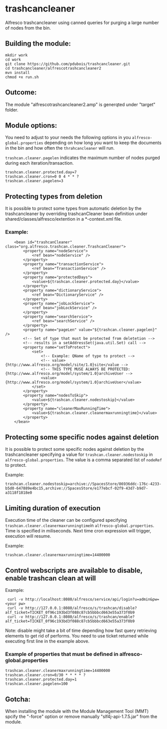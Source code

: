 # trashcancleaner
Alfresco trashcancleaner using canned queries for purging a large number of nodes from the bin.

## Building the module:

```
mkdir work
cd work
git clone https://github.com/pdubois/trashcancleaner.git
cd trashcancleaner/alfrescotrashcancleaner2
mvn install
chmod +x run.sh
```

## Outcome:
The module "alfrescotrashcancleaner2.amp" is generqted under "target" folder.

## Module options:

You need to adjust to your needs the following options in you `alfresco-global.properties` depending on how long you want to keep the documents in the bin and how often the `thrahcancleaner` will run.

`trashcan.cleaner.pagelen` indicates the maximum number of nodes purged during each iteration/transaction.

```
trashcan.cleaner.protected.day=7
trashcan.cleaner.cron=0 0 4 * * ?
trashcan.cleaner.pagelen=3
```
## Protecting types from deletion

It is possible to protect some types from  automatic deletion by the trashcancleaner by overriding trashcanCleaner bean definition under 
shared/classes/alfresco/extention in a *-context.xml file.


### Example:

```
	<bean id="trashcanCleaner" class="org.alfresco.trashcan.cleaner.TrashcanCleaner">
		<property name="nodeService">
			<ref bean="nodeService" />
		</property>
		<property name="transactionService">
			<ref bean="TransactionService" />
		</property>
		<property name="protectedDays">
			<value>${trashcan.cleaner.protected.day}</value>
		</property>
		<property name="dictionaryService">
			<ref bean="DictionaryService" />
		</property>
		<property name="jobLockService">
            <ref bean="jobLockService" />
        </property>
        <property name="searchService">
            <ref bean="searchService" />
        </property>
		<property name="pageLen" value="${trashcan.cleaner.pagelen}" />
		<!-- Set of type that must be protected from deletetion -->
		<!-- results in a setAddressSet(java.util.Set) call -->
		<property name="setToProtect">
			<set>
			    <!-- Example: QName of type to protect -->
				<!-- value>{http://www.alfresco.org/model/site/1.0}site</value -->
				<!-- THIS TYPE MUSE ALWAYS BE PROTECTED: {http://www.alfresco.org/model/system/1.0}archiveUser -->
				<value>{http://www.alfresco.org/model/system/1.0}archiveUser</value>
			</set>
		</property>
		<property name="nodesToSkip">
            <value>${trashcan.cleaner.nodestoskip}</value>
        </property>
        <property name="cleanerMaxRunningTime">
            <value>${trashcan.cleaner.cleanermaxrunningtime}</value>
        </property>
	</bean>
```

## Protecting some specific nodes against deletion

It is possible to protect some specific nodes against deletion by the trashcancleaner specifying a value for `trashcan.cleaner.nodestoskip` in  `alfresco-global.properties`. The value is a comma separated list of `nodeRef` to protect.

Example:

```
trashcan.cleaner.nodestoskip=archive://SpacesStore/86936ddc-176c-4233-b5d0-647889e4bc15,archive://SpacesStore/e177ebcf-02f9-43d7-b9d7-a3118f1818e0
```

## Limiting duration of execution
Execution time of the cleaner can be configured specifying `trashcan.cleaner.cleanermaxrunningtime`in `alfresco-global.properties`. Time is specified in miliseconds. Next time cron expression will trigger, execution will resume.

Example:

```
trashcan.cleaner.cleanermaxrunningtime=14400000
```

## Control webscripts are available to disable, enable trashcan clean at will

Example:

```
 curl -v http://localhost:8080/alfresco/service/api/login?u=admin&pw=<your pw>
 curl -v http://127.0.0.1:8080/alfresco/s/trashcan/disable?alf_ticket=TICKET_0f96c193bd3f088c87cb5bbbcd663e55a373f0b9
 curl -v http://127.0.0.1:8080/alfresco/s/trashcan/enable?alf_ticket=TICKET_0f96c193bd3f088c87cb5bbbcd663e55a373f0b9

```

Note: disable might take a bit of time depending how fast query retrieving elements to get rid of performs. You need to use ticket returned while executing first line in the example above.

### Example of properties that must be defined in alfresco-global.properties

```
trashcan.cleaner.cleanermaxrunningtime=14400000
trashcan.cleaner.cron=0/30 * * * * ?
trashcan.cleaner.protected.day=1
trashcan.cleaner.pagelen=100
```

## Gotcha:
When installing the module with the Module Management Tool (MMT) spcify the "-force" option or remove manually "slf4j-api-1.7.5.jar" from the module.

 

 